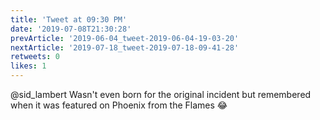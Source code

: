 ```yaml
---
title: 'Tweet at 09:30 PM'
date: '2019-07-08T21:30:28'
prevArticle: '2019-06-04_tweet-2019-06-04-19-03-20'
nextArticle: '2019-07-18_tweet-2019-07-18-09-41-28'
retweets: 0
likes: 1
---
```

@sid_lambert Wasn't even born for the original incident but remembered when it was featured on Phoenix from the Flames 😂